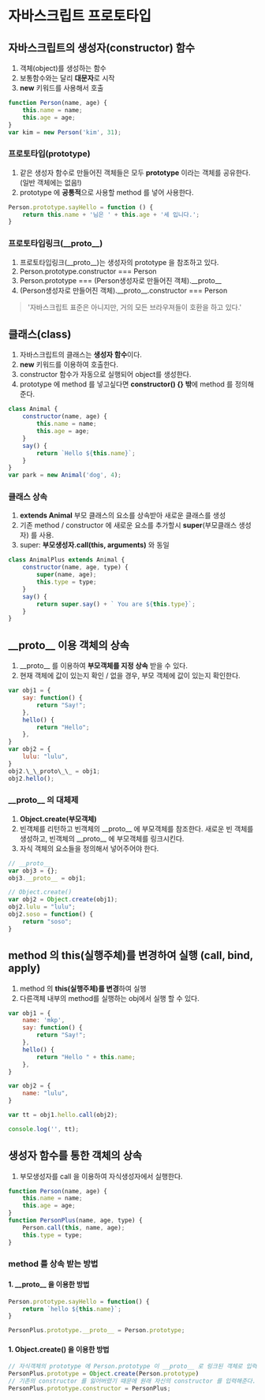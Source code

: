 # 자바스크립트 프로토타입

## 자바스크립트의 생성자(constructor) 함수
1. 객체(object)를 생성하는 함수
2. 보통함수와는 달리 <b>대문자</b>로 시작
3. <b>new</b> 키워드를 사용해서 호출
```javascript
function Person(name, age) {
	this.name = name;
	this.age = age;
}
var kim = new Person('kim', 31);
```

### 프로토타입(prototype)
1. 같은 생성자 함수로 만들어진 객체들은 모두 <b>prototype</b> 이라는 객체를 공유한다.(일반 객체에는 없음!)
2. prototype 에 <b>공통적</b>으로 사용할 method 를 넣어 사용한다.
```javascript
Person.prototype.sayHello = function () {
	return this.name + '님은 ' + this.age + '세 입니다.';
}
```

### 프로토타입링크(\_\_proto\_\_)
1. 프로토타입링크(\_\_proto\_\_)는 생성자의 prototype 을 참조하고 있다.
2. Person.prototype.constructor === Person
3. Person.prototype === (Person생성자로 만들어진 객체).\_\_proto\_\_
4. (Person생성자로 만들어진 객체).\_\_proto\_\_.constructor === Person
> '자바스크립트 표준은 아니지만, 거의 모든 브라우져들이 호환을 하고 있다.'

## 클래스(class)
1. 자바스크립트의 클래스는 <b>생성자 함수</b>이다.
2. <b>new</b> 키워드를 이용하여 호출한다.
3. constructor 함수가 자동으로 실행되어 object를 생성한다.
4. prototype 에 method 를 넣고싶다면 <b>constructor() {} 밖</b>에 method 를 정의해준다.
```javascript
class Animal {
	constructor(name, age) {
		this.name = name;
		this.age = age;
	}
	say() {
		return `Hello ${this.name}`;
	}
}
var park = new Animal('dog', 4);
```

### 클래스 상속
1. <b>extends Animal</b> 부모 클래스의 요소를 상속받아 새로운 클래스를 생성
2. 기존 method / constructor 에 새로운 요소를 추가할시 <b>super</b>(부모클래스 생성자) 를 사용.
3. super: **부모생성자.call(this, arguments)** 와 동일
```javascript
class AnimalPlus extends Animal {
	constructor(name, age, type) {
		super(name, age);
		this.type = type;
	}
	say() {
		return super.say() + ` You are ${this.type}`;
	}
}
```

## \_\_proto\_\_ 이용 객체의 상속
1. \_\_proto\_\_ 를 이용하여 <b>부모객체를 지정 상속</b> 받을 수 있다.
2. 현재 객체에 값이 있는지 확인 / 없을 경우, 부모 객체에 값이 있는지 확인한다.
```javascript
var obj1 = {
	say: function() {
		return "Say!";
	},
	hello() {
		return "Hello";
	},
}
var obj2 = {
	lulu: "lulu",
}
obj2.\_\_proto\_\_ = obj1;
obj2.hello();
```

### \_\_proto\_\_ 의 대체제
1. <b>Object.create(부모객체)</b>
2. 빈객체를 리턴하고 빈객체의 \_\_proto\_\_ 에 부모객체를 참조한다.  새로운 빈 객체를 생성하고, 빈객체의 \_\_proto\_\_ 에 부모객체를 링크시킨다.
3. 자식 객체의 요소들을 정의해서 넣어주어야 한다.
```javascript
// __proto__
var obj3 = {};
obj3.__proto__ = obj1;

// Object.create()
var obj2 = Object.create(obj1);
obj2.lulu = "lulu";
obj2.soso = function() {
	return "soso";
}
```

## method 의 this(실행주체)를 변경하여 실행 (call, bind, apply)
1. method 의 **this(실행주체)를 변경**하여 실행
2. 다른객체 내부의 method를 실행하는 obj에서 실행 할 수 있다.
```javascript
var obj1 = {
	name: 'mkp',
	say: function() {
		return "Say!";
	},
	hello() {
		return "Hello " + this.name;
	},
}

var obj2 = {
	name: "lulu",
}

var tt = obj1.hello.call(obj2);

console.log('', tt);
```

## 생성자 함수를 통한 객체의 상속
1. 부모생성자를 call 을 이용하여 자식생성자에서 실행한다.
```javascript
function Person(name, age) {
	this.name = name;
	this.age = age;
}
function PersonPlus(name, age, type) {
	Person.call(this, name, age);
	this.type = type;
}
```
### method 를 상속 받는 방법
#### 1. \_\_proto\_\_ 을 이용한 방법
```javascript
Person.prototype.sayHello = function() {
	return `hello ${this.name}`;
}

PersonPlus.prototype.__proto__ = Person.prototype;
```

#### 1. Object.create() 을 이용한 방법
```javascript
// 자식객체의 prototype 에 Person.prototype 이 __proto__ 로 링크된 객체로 입력
PersonPlus.prototype = Object.create(Person.prototype)
// 기존의 constructor 를 잃어버렸기 때문에 원래 자신의 constructor 를 입력해준다.
PersonPlus.prototype.constructor = PersonPlus;
```

